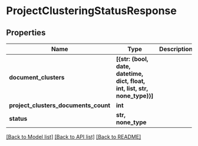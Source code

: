 # ProjectClusteringStatusResponse


## Properties
Name | Type | Description | Notes
------------ | ------------- | ------------- | -------------
**document_clusters** | **[{str: (bool, date, datetime, dict, float, int, list, str, none_type)}]** |  | 
**project_clusters_documents_count** | **int** |  | 
**status** | **str, none_type** |  | 

[[Back to Model list]](../README.md#documentation-for-models) [[Back to API list]](../README.md#documentation-for-api-endpoints) [[Back to README]](../README.md)


